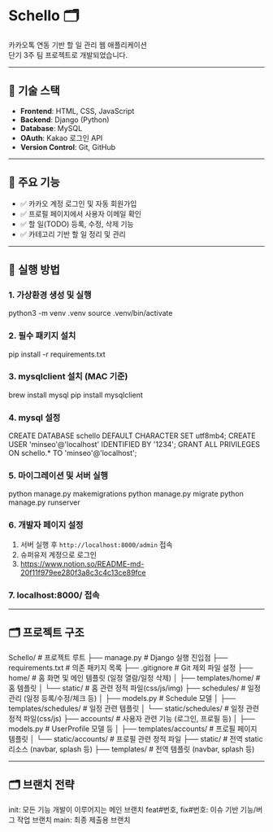 # Schello 🗂️

카카오톡 연동 기반 할 일 관리 웹 애플리케이션  
단기 3주 팀 프로젝트로 개발되었습니다.

---

## 🔧 기술 스택

- **Frontend**: HTML, CSS, JavaScript
- **Backend**: Django (Python)
- **Database**: MySQL
- **OAuth**: Kakao 로그인 API
- **Version Control**: Git, GitHub

---

## 📌 주요 기능

- ✅ 카카오 계정 로그인 및 자동 회원가입
- ✅ 프로필 페이지에서 사용자 이메일 확인
- ✅ 할 일(TODO) 등록, 수정, 삭제 기능
- ✅ 카테고리 기반 할 일 정리 및 관리

---

## 🚀 실행 방법

### 1. 가상환경 생성 및 실행
python3 -m venv .venv
source .venv/bin/activate

### 2. 필수 패키지 설치
pip install -r requirements.txt

### 3. mysqlclient 설치 (MAC 기준)
brew install mysql
pip install mysqlclient

### 4. mysql 설정
CREATE DATABASE schello DEFAULT CHARACTER SET utf8mb4;
CREATE USER 'minseo'@'localhost' IDENTIFIED BY '1234';
GRANT ALL PRIVILEGES ON schello.* TO 'minseo'@'localhost';

### 5. 마이그레이션 및 서버 실행
python manage.py makemigrations
python manage.py migrate
python manage.py runserver

### 6. 개발자 페이지 설정
1. 서버 실행 후 `http://localhost:8000/admin` 접속
2. 슈퍼유저 계정으로 로그인
3. https://www.notion.so/README-md-20f11f979ee280f3a8c3c4c13ce89fce

### 7. localhost:8000/ 접속

---

## 🗂️ 프로젝트 구조
Schello/                       # 프로젝트 루트
├── manage.py                  # Django 실행 진입점
├── requirements.txt           # 의존 패키지 목록
├── .gitignore                 # Git 제외 파일 설정
├── home/                      # 홈 화면 및 메인 템플릿 (일정 열람/일정 삭제)
│   ├── templates/home/        # 홈 템플릿
│   └── static/                # 홈 관련 정적 파일(css/js/img)
├── schedules/                 # 일정 관리 (일정 등록/수정/체크 등)
│   ├── models.py              # Schedule 모델
│   ├── templates/schedules/   # 일정 관련 템플릿
│   └── static/schedules/      # 일정 관련 정적 파일(css/js)
├── accounts/                  # 사용자 관련 기능 (로그인, 프로필 등)
│   ├── models.py              # UserProfile 모델 등
│   ├── templates/accounts/    # 프로필 페이지 템플릿
│   └── static/accounts/       # 프로필 관련 정적 파일
├── static/                    # 전역 static 리소스 (navbar, splash 등)
├── templates/                 # 전역 템플릿 (navbar, splash 등)

---

## 🗂️ 브랜치 전략

init: 모든 기능 개발이 이루어지는 메인 브랜치
feat#번호, fix#번호: 이슈 기반 기능/버그 작업 브랜치
main: 최종 제출용 브랜치

